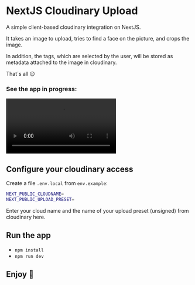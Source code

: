 # NextJS Cloudinary Upload

A simple client-based cloudinary integration on NextJS.

It takes an image to upload, tries to find a face on the picture, and crops the image.

In addition, the tags, which are selected by the user, will be stored as metadata attached to the image in cloudinary.

That´s all 😉

### See the app in progress:

<video src="https://res.cloudinary.com/tk-one/video/upload/e_accelerate:19,vc_h264/v1664991088/videos/next-cloudinary-app-with-preview_teo8yf.mov" controls="controls" style="max-width: 427px;">
</video>

## Configure your cloudinary access

Create a file `.env.local` from `env.example`:

```bash
NEXT_PUBLIC_CLOUDNAME=
NEXT_PUBLIC_UPLOAD_PRESET=
```

Enter your cloud name and the name of your upload preset (unsigned) from cloudinary here.

## Run the app

- `npm install`
- `npm run dev`

## Enjoy 🥳
